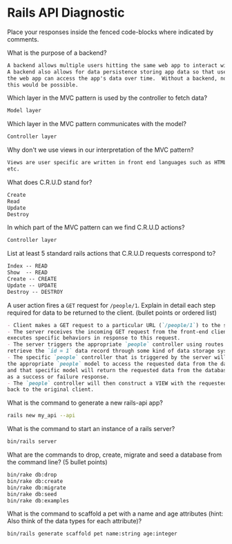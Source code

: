 # Rails API Diagnostic

Place your responses inside the fenced code-blocks where indicated by comments.

What is the purpose of a backend?

```md
A backend allows multiple users hitting the same web app to interact with each other.
A backend also allows for data persistence storing app data so that users of
the web app can access the app's data over time.  Without a backend, none of
this would be possible.
```

Which layer in the MVC pattern is used by the controller to fetch data?

```md
Model layer
```

Which layer in the MVC pattern communicates with the model?

```md
Controller layer
```

Why don't we use views in our interpretation of the MVC pattern?

```md
Views are user specific are written in front end languages such as HTML, CSS, JQuery,
etc.
```

What does C.R.U.D stand for?

```md
Create
Read
Update
Destroy
```

In which part of the MVC pattern can we find C.R.U.D actions?

```md
Controller layer
```

List at least 5 standard rails actions that C.R.U.D requests correspond to?

```md
Index -- READ
Show  -- READ
Create -- CREATE
Update -- UPDATE
Destroy -- DESTROY
```

A user action fires a `GET` request for `/people/1`. Explain in detail each step
required for data to be returned to the client. (bullet points or ordered list)

```md
- Client makes a GET request to a particular URL (`/people/1`) to the server.
- The server receives the incoming GET request from the front-end client and
executes specific behaviors in response to this request.
- The server triggers the appropriate `people` controller using routes to
retrieve the `id = 1` data record through some kind of data storage system.
- The specific `people` controller that is triggered by the server will use
the appropriate `people` model to access the requested data from the database
and that specific model will return the requested data from the database as well
as a success or failure response.
- The `people` controller will then construct a VIEW with the requested content
back to the original client.
```

What is the command to generate a new rails-api app?

```bash
rails new my_api --api
```

What is the command to start an instance of a rails server?

```bash
bin/rails server
```

What are the commands to drop, create, migrate and seed a database from the command
line? (5 bullet points)

```bash
bin/rake db:drop
bin/rake db:create
bin/rake db:migrate
bin/rake db:seed
bin/rake db:examples
```

What is the command to scaffold a pet with a name and age attributes (hint:
Also think of the data types for each attribute)?

```bash
bin/rails generate scaffold pet name:string age:integer
```
